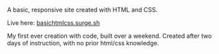 A basic, responsive site created with HTML and CSS.

Live here: <a href='basichtmlcss.surge.sh'>basichtmlcss.surge.sh</a>

My first ever creation with code, built over a weekend. 
Created after two days of instruction, with no prior html/css knowledge.


